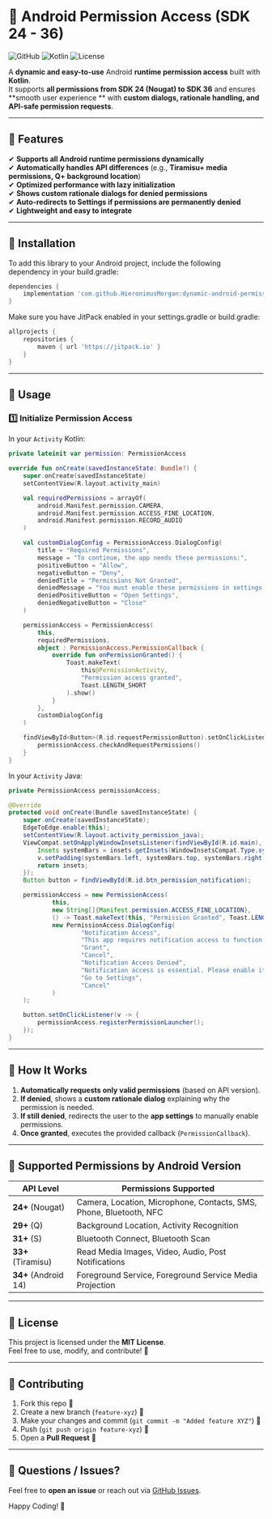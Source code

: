 # 📱 Android Permission Access (SDK 24 - 36)

![GitHub](https://img.shields.io/badge/Android%20SDK-24%20to%2036-green)
![Kotlin](https://img.shields.io/badge/Kotlin-100%25-blue)
![License](https://img.shields.io/badge/License-MIT-orange)

A **dynamic and easy-to-use** Android **runtime permission access** built with **Kotlin**.  
It supports **all permissions from SDK 24 (Nougat) to SDK 36** and ensures **smooth user experience
** with **custom dialogs, rationale handling, and API-safe permission requests**.

---

## 🌟 **Features**

✔ **Supports all Android runtime permissions dynamically**  
✔ **Automatically handles API differences** (e.g., **Tiramisu+ media permissions, Q+ background
location**)  
✔ **Optimized performance with lazy initialization**  
✔ **Shows custom rationale dialogs for denied permissions**  
✔ **Auto-redirects to Settings if permissions are permanently denied**  
✔ **Lightweight and easy to integrate**

---

## 🚀 **Installation**

To add this library to your Android project, include the following dependency in your build.gradle:
```gradle
dependencies {
    implementation 'com.github.HieronimusMorgan:dynamic-android-permission:<latest-version>'
}
```
Make sure you have JitPack enabled in your settings.gradle or build.gradle:
```gradle
allprojects {
    repositories {
        maven { url 'https://jitpack.io' }
    }
}
```
---

## 📖 **Usage**

### **1️⃣ Initialize Permission Access**

In your `Activity` Kotlin:

```kotlin
private lateinit var permission: PermissionAccess

override fun onCreate(savedInstanceState: Bundle?) {
    super.onCreate(savedInstanceState)
    setContentView(R.layout.activity_main)

    val requiredPermissions = arrayOf(
        android.Manifest.permission.CAMERA,
        android.Manifest.permission.ACCESS_FINE_LOCATION,
        android.Manifest.permission.RECORD_AUDIO
    )

    val customDialogConfig = PermissionAccess.DialogConfig(
        title = "Required Permissions",
        message = "To continue, the app needs these permissions:",
        positiveButton = "Allow",
        negativeButton = "Deny",
        deniedTitle = "Permissions Not Granted",
        deniedMessage = "You must enable these permissions in settings to use the app.",
        deniedPositiveButton = "Open Settings",
        deniedNegativeButton = "Close"
    )

    permissionAccess = PermissionAccess(
        this,
        requiredPermissions,
        object : PermissionAccess.PermissionCallback {
            override fun onPermissionGranted() {
                Toast.makeText(
                    this@PermissionActivity,
                    "Permission access granted",
                    Toast.LENGTH_SHORT
                ).show()
            }
        },
        customDialogConfig
    )

    findViewById<Button>(R.id.requestPermissionButton).setOnClickListener {
        permissionAccess.checkAndRequestPermissions()
    }
}
```

In your `Activity` Java:

```java
private PermissionAccess permissionAccess;

@Override
protected void onCreate(Bundle savedInstanceState) {
    super.onCreate(savedInstanceState);
    EdgeToEdge.enable(this);
    setContentView(R.layout.activity_permission_java);
    ViewCompat.setOnApplyWindowInsetsListener(findViewById(R.id.main), (v, insets) -> {
        Insets systemBars = insets.getInsets(WindowInsetsCompat.Type.systemBars());
        v.setPadding(systemBars.left, systemBars.top, systemBars.right, systemBars.bottom);
        return insets;
    });
    Button button = findViewById(R.id.btn_permission_notification);

    permissionAccess = new PermissionAccess(
            this,
            new String[]{Manifest.permission.ACCESS_FINE_LOCATION},
            () -> Toast.makeText(this, "Permission Granted", Toast.LENGTH_SHORT).show(),
            new PermissionAccess.DialogConfig(
                    "Notification Access",
                    "This app requires notification access to function properly.",
                    "Grant",
                    "Cancel",
                    "Notification Access Denied",
                    "Notification access is essential. Please enable it in settings.",
                    "Go to Settings",
                    "Cancel"
            )
    );

    button.setOnClickListener(v -> {
        permissionAccess.registerPermissionLauncher();
    });
}
```

---

## 🔧 **How It Works**

1. **Automatically requests only valid permissions** (based on API version).
2. **If denied**, shows a **custom rationale dialog** explaining why the permission is needed.
3. **If still denied**, redirects the user to the **app settings** to manually enable permissions.
4. **Once granted**, executes the provided callback (`PermissionCallback`).

---

## 🎯 **Supported Permissions by Android Version**

| API Level            | Permissions Supported                                              |
|----------------------|--------------------------------------------------------------------|
| **24+** (Nougat)     | Camera, Location, Microphone, Contacts, SMS, Phone, Bluetooth, NFC |
| **29+** (Q)          | Background Location, Activity Recognition                          |
| **31+** (S)          | Bluetooth Connect, Bluetooth Scan                                  |
| **33+** (Tiramisu)   | Read Media Images, Video, Audio, Post Notifications                |
| **34+** (Android 14) | Foreground Service, Foreground Service Media Projection            |

---

## 📜 **License**

This project is licensed under the **MIT License**.  
Feel free to use, modify, and contribute! 🚀

---

## 👥 **Contributing**

1. Fork this repo 🍴
2. Create a new branch (`feature-xyz`) 🌿
3. Make your changes and commit (`git commit -m "Added feature XYZ"`) 📝
4. Push (`git push origin feature-xyz`) 🚀
5. Open a **Pull Request** 📩

---

## 💬 **Questions / Issues?**

Feel free to **open an issue** or reach out
via [GitHub Issues](https://github.com/HieronimusMorgan/dynamic-android-permission/issues).

Happy Coding! 🚀  
